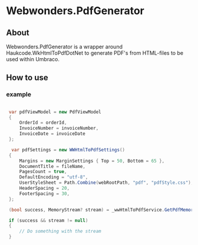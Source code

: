 # Webwonders.PdfGenerator


## About

Webwonders.PdfGenerator is a wrapper around Haukcode.WkHtmlToPdfDotNet to generate PDF's from HTML-files to be used within Umbraco.


## How to use




### example

```csharp

 var pdfViewModel = new PdfViewModel
 {
     OrderId = orderId,
     InvoiceNumber = invoiceNumber,
     InvoiceDate = invoiceDate
 };

  var pdfSettings = new WWHtmlToPdfSettings()
 {
     Margins = new MarginSettings { Top = 50, Bottom = 65 },
     DocumentTitle = fileName,
     PagesCount = true,
     DefaultEncoding = "utf-8",
     UserStyleSheet = Path.Combine(webRootPath, "pdf", "pdfStyle.css"),
     HeaderSpacing = 20,
     FooterSpacing = 30,
 };

 (bool success, MemoryStream? stream) = _wwHtmlToPdfService.GetPdfMemoryStream("Invoice", pdfViewModel, pdfSettings);

 if (success && stream != null)
 {
     // Do something with the stream
 }

```
